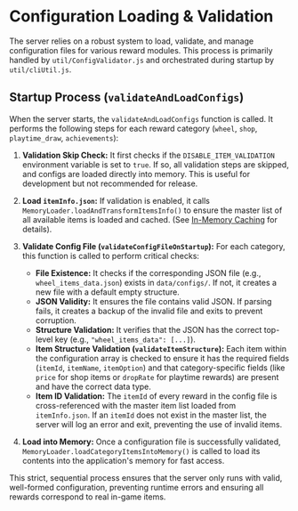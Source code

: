 # Configuration Loading & Validation

The server relies on a robust system to load, validate, and manage configuration files for various reward modules. This process is primarily handled by `util/ConfigValidator.js` and orchestrated during startup by `util/cliUtil.js`.

## Startup Process (`validateAndLoadConfigs`)

When the server starts, the `validateAndLoadConfigs` function is called. It performs the following steps for each reward category (`wheel`, `shop`, `playtime_draw`, `achievements`):

1.  **Validation Skip Check:** It first checks if the `DISABLE_ITEM_VALIDATION` environment variable is set to `true`. If so, all validation steps are skipped, and configs are loaded directly into memory. This is useful for development but not recommended for release.

2.  **Load `itemInfo.json`:** If validation is enabled, it calls `MemoryLoader.loadAndTransformItemsInfo()` to ensure the master list of all available items is loaded and cached. (See [In-Memory Caching](./memory-caching.md) for details).

3.  **Validate Config File (`validateConfigFileOnStartup`):** For each category, this function is called to perform critical checks:
    *   **File Existence:** It checks if the corresponding JSON file (e.g., `wheel_items_data.json`) exists in `data/configs/`. If not, it creates a new file with a default empty structure.
    *   **JSON Validity:** It ensures the file contains valid JSON. If parsing fails, it creates a backup of the invalid file and exits to prevent corruption.
    *   **Structure Validation:** It verifies that the JSON has the correct top-level key (e.g., `"wheel_items_data": [...]`).
    *   **Item Structure Validation (`validateItemStructure`):** Each item within the configuration array is checked to ensure it has the required fields (`itemId`, `itemName`, `itemOption`) and that category-specific fields (like `price` for shop items or `dropRate` for playtime rewards) are present and have the correct data type.
    *   **Item ID Validation:** The `itemId` of every reward in the config file is cross-referenced with the master item list loaded from `itemInfo.json`. If an `itemId` does not exist in the master list, the server will log an error and exit, preventing the use of invalid items.

4.  **Load into Memory:** Once a configuration file is successfully validated, `MemoryLoader.loadCategoryItemsIntoMemory()` is called to load its contents into the application's memory for fast access.

This strict, sequential process ensures that the server only runs with valid, well-formed configuration, preventing runtime errors and ensuring all rewards correspond to real in-game items.
